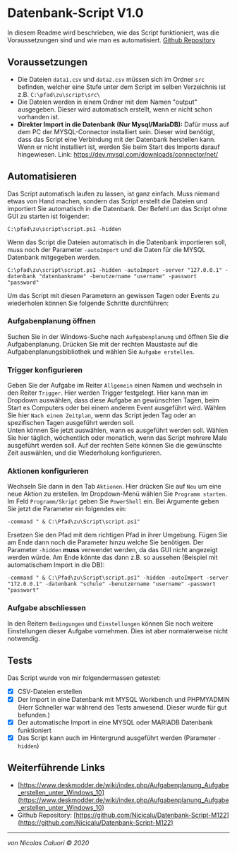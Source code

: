 # Datenbank-Script V1.0

In diesem Readme wird beschrieben, wie das Script funktioniert, was die Voraussetzungen sind und wie man es automatisiert.
[Github Repository](https://github.com/Nicicalu/Datenbank-Script-M122)


## Voraussetzungen

 - Die Dateien `data1.csv` und `data2.csv` müssen sich im Ordner `src` befinden, welcher eine Stufe unter dem Script im selben Verzeichnis ist z.B. `C:\pfad\zu\script\src\`
 - Die Dateien werden in einem Ordner mit dem Namen "output" ausgegeben. Dieser wird automatisch erstellt, wenn er nicht schon vorhanden ist.
 - **Direkter Import in die Datenbank (Nur Mysql/MariaDB):** Dafür muss auf dem PC der MYSQL-Connector installiert sein. Dieser wird benötigt, dass das Script eine Verbindung mit der Datenbank herstellen kann. Wenn er nicht installiert ist, werden Sie beim Start des Imports darauf hingewiesen.
 Link: https://dev.mysql.com/downloads/connector/net/
## Automatisieren
Das Script automatisch laufen zu lassen, ist ganz einfach. Muss niemand etwas von Hand machen, sondern das Script erstellt die Dateien und importiert Sie automatisch in die Datenbank. 
Der Befehl um das Script ohne GUI zu starten ist folgender:

    C:\pfad\zu\script\script.ps1 -hidden
Wenn das Script die Dateien automatisch in die Datenbank importieren soll, muss noch der Parameter `-autoImport` und die Daten für die MYSQL Datenbank mitgegeben werden.

    C:\pfad\zu\script\script.ps1 -hidden -autoImport -server "127.0.0.1" -datenbank "datenbankname" -benutzername "username" -passwort "password"
Um das Script mit diesen Parametern an gewissen Tagen oder Events zu wiederholen können Sie folgende Schritte durchführen:

### Aufgabenplanung öffnen
Suchen Sie in der Windows-Suche nach `Aufgabenplanung` und öffnen Sie die Aufgabenplanung. 
Drücken Sie mit der rechten Maustaste auf die Aufgabenplanungsbibliothek und wählen Sie `Aufgabe erstellen`.
### Trigger konfigurieren
Geben Sie der Aufgabe im Reiter `Allgemein` einen Namen und wechseln in den Reiter `Trigger`.
Hier werden Trigger festgelegt. Hier kann man im Dropdown auswählen, dass diese Aufgabe an gewünschten Tagen, beim Start es Computers oder bei einem anderen Event ausgeführt wird. Wählen Sie hier `Nach einem Zeitplan`, wenn das Script jeden Tag oder an spezifischen Tagen ausgeführt werden soll.  
Unten können Sie jetzt auswählen, wann es ausgeführt werden soll. Wählen Sie hier täglich, wöchentlich oder monatlich, wenn das Script mehrere Male ausgeführt werden soll. Auf der rechten Seite können Sie die gewünschte Zeit auswählen, und die Wiederholung konfigurieren.
### Aktionen konfigurieren
Wechseln Sie dann in den Tab `Aktionen`. Hier drücken Sie auf `Neu` um eine neue Aktion zu erstellen. Im Dropdown-Menü wählen Sie `Programm starten`. Im Feld `Programm/Skript` geben Sie `PowerShell` ein.  Bei Argumente geben Sie jetzt die Parameter ein folgendes ein: 

    -command " & C:\Pfad\zu\Script\script.ps1"
Ersetzen Sie den Pfad mit dem richtigen Pfad in ihrer Umgebung.
Fügen Sie am Ende dann noch die Parameter hinzu welche Sie benötigen. Der Parameter `-hidden` **muss** verwendet werden, da das GUI nicht angezeigt werden würde.
Am Ende könnte das dann z.B. so aussehen (Beispiel mit automatischem Import in die DB):

    -command " & C:\Pfad\zu\Script\script.ps1" -hidden -autoImport -server "172.0.0.1" -datenbank "schule" -benutzername "username" -passwort "passwort"

### Aufgabe abschliessen
In den Reitern `Bedingungen` und `Einstellungen` können Sie noch weitere Einstellungen dieser Aufgabe vornehmen. Dies ist aber normalerweise nicht notwendig.
## Tests
Das Script wurde von mir folgendermassen getestet:
- [x] CSV-Dateien erstellen
- [x] Der Import in eine Datenbank mit MYSQL Workbench und PHPMYADMIN (Herr Schneller war während des Tests anwesend. Dieser wurde für gut befunden.)
- [x] Der automatische Import in eine MYSQL oder MARIADB Datenbank funktioniert 
- [x] Das Script kann auch im Hintergrund ausgeführt werden (Parameter `-hidden`)

## Weiterführende Links
 - [https://www.deskmodder.de/wiki/index.php/Aufgabenplanung_Aufgabe_erstellen_unter_Windows_10](https://www.deskmodder.de/wiki/index.php/Aufgabenplanung_Aufgabe_erstellen_unter_Windows_10)
 - Github Repository: [https://github.com/Nicicalu/Datenbank-Script-M122](https://github.com/Nicicalu/Datenbank-Script-M122)

***
*von Nicolas Caluori © 2020*
